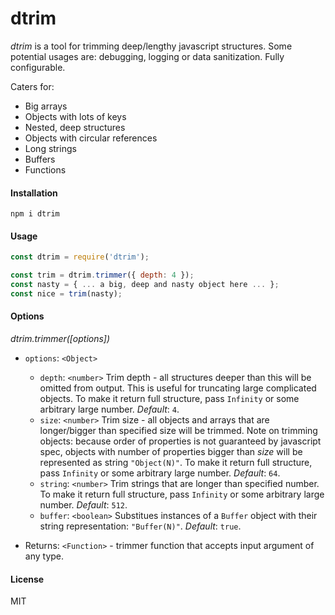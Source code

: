 # dtrim

_dtrim_ is a tool for trimming deep/lengthy javascript structures. Some potential usages are: debugging, logging or data sanitization. Fully configurable. 

Caters for:

- Big arrays
- Objects with lots of keys
- Nested, deep structures
- Objects with circular references
- Long strings
- Buffers
- Functions

#### Installation

```shell
npm i dtrim
```


#### Usage

```javascript
const dtrim = require('dtrim');

const trim = dtrim.trimmer({ depth: 4 });
const nasty = { ... a big, deep and nasty object here ... };
const nice = trim(nasty);
```


#### Options

_dtrim.trimmer([options])_

- `options`: `<Object>`
  - `depth`: `<number>` Trim depth - all structures deeper than this will be omitted from output. This is useful for truncating large complicated objects. To make it return full structure, pass `Infinity` or some arbitrary large number. *Default*: `4`.
  - `size`: `<number>` Trim size - all objects and arrays that are longer/bigger than specified size will be trimmed. Note on trimming objects: because order of properties is not guaranteed by javascript spec, objects with number of properties bigger than *size* will be represented as string `"Object(N)"`. To make it return full structure, pass `Infinity` or some arbitrary large number. *Default*: `64`.
  - `string`: `<number>` Trim strings that are longer than specified number. To make it return full structure, pass `Infinity` or some arbitrary large number. *Default*: `512`.
  - `buffer`: `<boolean>` Substitues instances of a `Buffer` object with their string representation: `"Buffer(N)"`. *Default*: `true`.

- Returns: `<Function>` - trimmer function that accepts input argument of any type.


#### License

MIT
